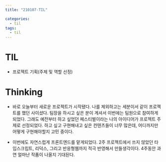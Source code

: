 ```yaml
---
title: "210107-TIL"

categories:
  - til
tags:
  - til
---
```

# TIL
 - 프로젝트 기획(주제 및 역할 선정)

 

# Thinking
 - 바로 오늘부터 새로운 프로젝트가 시작됐다. 나를 제외하고는 세분이서 같이 프로젝트를 했던 사이셨다. 팀장을 하시고 싶은 분이 계셔서 이번에는 팀원으로 참여하게 되었다. 그래도 예전부터 하고 싶었던 페스티벌이라는 나의 아이디어가 프로젝트 주제로 선정되었다. 하고 싶고 구현해내고 싶은 컨텐츠들이 너무 많은데, 어디까지만 어떻게 구현해야할지 고민 중이다.

 - 이번에도 자연스럽게 프론트엔드를 맡게되었다. 2주 프로젝트에서 쓰지 않았던 타입스크립트, 리덕스, 그리고 반응형웹까지 적극 반영해서 만들생각이다. 4주동안 과연 얼마난 작품이 나올지 기대된다.